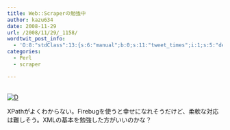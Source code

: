 ```yaml
---
title: Web::Scraperの勉強中
author: kazu634
date: 2008-11-29
url: /2008/11/29/_1158/
wordtwit_post_info:
  - 'O:8:"stdClass":13:{s:6:"manual";b:0;s:11:"tweet_times";i:1;s:5:"delay";i:0;s:7:"enabled";i:1;s:10:"separation";s:2:"60";s:7:"version";s:3:"3.7";s:14:"tweet_template";b:0;s:6:"status";i:2;s:6:"result";a:0:{}s:13:"tweet_counter";i:2;s:13:"tweet_log_ids";a:1:{i:0;i:4401;}s:9:"hash_tags";a:0:{}s:8:"accounts";a:1:{i:0;s:7:"kazu634";}}'
categories:
  - Perl
  - scraper

---
```

<div class="section">
<p>
<br /> <a href="http://d.hatena.ne.jp/video/niconico/sm1237738" onclick="__gaTracker('send', 'event', 'outbound-article', 'http://d.hatena.ne.jp/video/niconico/sm1237738', '');" alt="この動画を含む日記"><img src="http://d.hatena.ne.jp/images/d_entry.gif" alt="D" border="0" style="vertical-align: bottom;" title="この動画を含む日記" /></a>
</p>
  
<p>
    XPathがよくわからない。Firebugを使うと幸せになれそうだけど、柔軟な対応は難しそう。XMLの基本を勉強した方がいいのかな？
</p>
</div>